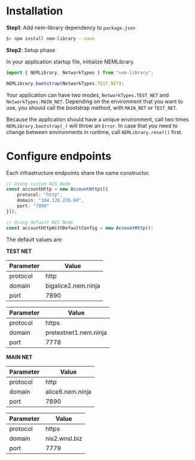 # Installation

**Step1**: Add nem-library dependency to `package.json`

```sh
$> npm install nem-library --save
```

**Step2**: Setup phase

In your application startup file, initialize NEMLibrary.
 
```typescript
import { NEMLibrary, NetworkTypes } from "nem-library";

NEMLibrary.bootstrap(NetworkTypes.TEST_NET);
```

Your application can have two modes, `NetworkTypes.TEST_NET` and `NetworkTypes.MAIN_NET`.
Depending on the environment that you want to use, you should call the bootstrap method, with `MAIN_NET`
or `TEST_NET`.

Because the application should have a unique environment, call two times `NEMLibrary.bootstrap(_)` will throw an `Error`.
In case that you need to change between environments in runtime, call `NEMLibrary.reset()` first.

# Configure endpoints

Each infrastructure endpoints share the same constructor.
 
```typescript
// Using custom NIS Node
const accountHttp = new AccountHttp([{
    protocol: "http",
    domain: "104.128.226.60",
    port: "7890"
}]);

// Using default NIS Node
const accountHttpWithDefaultConfig = new AccountHttp();
```

The default values are:

**TEST NET**

| Parameter | Value |
| ---       | ---   |
| protocol  | http    |
| domain    | bigalice2.nem.ninja |
| port      | 7890 |

| Parameter | Value |
| ---       | ---   |
| protocol  | https    |
| domain    |pretestnet1.nem.ninja |
| port      | 7778 |

**MAIN NET**

| Parameter | Value |
| ---       | ---   |
| protocol  | http    |
| domain    | alice6.nem.ninja |
| port      | 7890 |


| Parameter | Value |
| ---       | ---   |
| protocol  | https    |
| domain    | nis2.wnsl.biz |
| port      | 7779 |